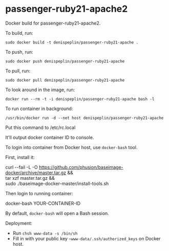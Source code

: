 passenger-ruby21-apache2
========================

Docker build for passenger-ruby21-apache2.

To build, run:

    sudo docker build -t denispeplin/passenger-ruby21-apache .

To push, run:

    sudo docker push denispeplin/passenger-ruby21-apache

To pull, run:

    sudo docker pull denispeplin/passenger-ruby21-apache

To look around in the image, run:

    docker run --rm -t -i denispeplin/passenger-ruby21-apache bash -l

To run container in background:

    /usr/bin/docker run -d --net host denispeplin/passenger-ruby21-apache

Put this command to /etc/rc.local

It'll output docker container ID to console.

To login into container from Docker host, use `docker-bash` tool.

First, install it:

  curl --fail -L -O https://github.com/phusion/baseimage-docker/archive/master.tar.gz && \
    tar xzf master.tar.gz && \
    sudo ./baseimage-docker-master/install-tools.sh

Then login to running container:

  docker-bash YOUR-CONTAINER-ID

By default, `docker-bash` will open a Bash session.

Deployment:

* Run `chsh www-data -s /bin/sh`
* Fill in with your public key `~www-data/.ssh/authorized_keys` on Docker host.

